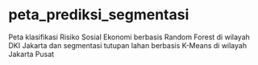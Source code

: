 # peta_prediksi_segmentasi
Peta klasifikasi Risiko Sosial Ekonomi berbasis Random Forest di wilayah DKI Jakarta dan segmentasi tutupan lahan berbasis K-Means di wilayah Jakarta Pusat
